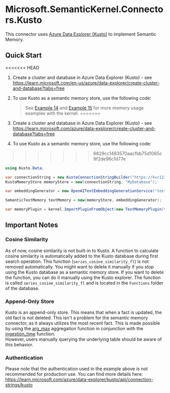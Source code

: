 # Microsoft.SemanticKernel.Connectors.Kusto

This connector uses [Azure Data Explorer (Kusto)](https://learn.microsoft.com/azure/data-explorer/) to implement Semantic Memory.

## Quick Start

<<<<<<< HEAD
1. Create a cluster and database in Azure Data Explorer (Kusto) - see https://learn.microsoft.com/en-us/azure/data-explorer/create-cluster-and-database?tabs=free
2. To use Kusto as a semantic memory store, use the following code:

   > See [Example 14](../../../samples/Concepts/Memory/SemanticTextMemory_Building.cs) and [Example 15](../../../samples/Concepts/Memory/TextMemoryPlugin_MultipleMemoryStore.cs) for more memory usage examples with the kernel.
=======
1. Create a cluster and database in Azure Data Explorer (Kusto) - see https://learn.microsoft.com/azure/data-explorer/create-cluster-and-database?tabs=free

2. To use Kusto as a semantic memory store, use the following code:
>>>>>>> 6829cc1483570aacfbb75d1065c9f2de96c1d77e

```csharp {"id":"01J6KPNSDA8KM2K36VWNEPCD6P"}
using Kusto.Data;

var connectionString = new KustoConnectionStringBuilder("https://kvc123.eastus.kusto.windows.net").WithAadUserPromptAuthentication();
KustoMemoryStore memoryStore = new(connectionString, "MyDatabase");

var embeddingGenerator = new OpenAITextEmbeddingGenerationService("text-embedding-ada-002", apiKey);

SemanticTextMemory textMemory = new(memoryStore, embeddingGenerator);

var memoryPlugin = kernel.ImportPluginFromObject(new TextMemoryPlugin(textMemory));
```

## Important Notes

### Cosine Similarity

As of now, cosine similarity is not built-in to Kusto.
A function to calculate cosine similarity is automatically added to the Kusto database during first search operation.
This function (`series_cosine_similarity_fl`) is not removed automatically.
You might want to delete it manually if you stop using the Kusto database as a semantic memory store.
If you want to delete the function, you can do it manually using the Kusto explorer.
The function is called `series_cosine_similarity_fl` and is located in the `Functions` folder of the database.

### Append-Only Store

Kusto is an append-only store. This means that when a fact is updated, the old fact is not deleted.
This isn't a problem for the semantic memory connector, as it always utilizes the most recent fact.
This is made possible by using the [arg_max](https://learn.microsoft.com/azure/data-explorer/kusto/query/arg-max-aggfunction) aggregation function in conjunction with the [ingestion_time](https://learn.microsoft.com/azure/data-explorer/kusto/query/ingestiontimefunction) function.  
However, users manually querying the underlying table should be aware of this behavior.

### Authentication

Please note that the authentication used in the example above is not recommended for production use. You can find more details here: https://learn.microsoft.com/azure/data-explorer/kusto/api/connection-strings/kusto
